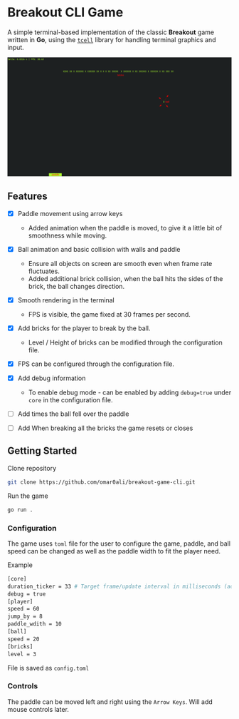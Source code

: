 # Breakout CLI Game

A simple terminal-based implementation of the classic **Breakout** game written in **Go**, using the [`tcell`](https://github.com/gdamore/tcell) library for handling terminal graphics and input.

![game-screenshot](https://github.com/omar0ali/breakout-game-cli/blob/main/screenshots/breakout-game-screenshot.png)

## Features
- [x] Paddle movement using arrow keys
    - Added animation when the paddle is moved, to give it a little bit of smoothness while moving.
- [x] Ball animation and basic collision with walls and paddle
    - Ensure all objects on screen are smooth even when frame rate fluctuates.
    - Added additional brick collision, when the ball hits the sides of the brick, the ball changes
        direction.
- [x] Smooth rendering in the terminal
    - FPS is visible, the game fixed at 30 frames per second.
- [x] Add bricks for the player to break by the ball.
    - Level / Height of bricks can be modified through the configuration file.

- [X] FPS can be configured through the configuration file.

- [X] Add debug information
    - To enable debug mode - can be enabled by adding `debug=true` under `core` in the 
        configuration file.

- [ ] Add times the ball fell over the paddle
- [ ] Add When breaking all the bricks the game resets or closes

## Getting Started

Clone repository

```bash
git clone https://github.com/omar0ali/breakout-game-cli.git
```

Run the game

```bash
go run .
```

### Configuration
The game uses `toml` file for the user to configure the game, paddle, and ball speed can be changed as well as 
the paddle width to fit the player need.

Example

```bash
[core]
duration_ticker = 33 # Target frame/update interval in milliseconds (actual FPS may vary)
debug = true
[player]
speed = 60
jump_by = 8
paddle_wdith = 10
[ball]
speed = 20
[bricks]
level = 3
```

File is saved as `config.toml`

### Controls
The paddle can be moved left and right using the `Arrow Keys`. Will add mouse controls later.
